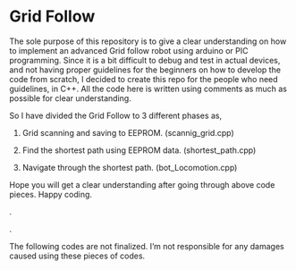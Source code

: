# Grid Follow

The sole purpose of this repository is to give a clear understanding on how to implement an advanced Grid follow robot using arduino or PIC programming.
Since it is a bit difficult to debug and test in actual devices, and not having proper guidelines for the beginners on how to develop the code from scratch, I decided to create this repo for the people who need guidelines, in C++. All the code here is written using comments as much as possible for clear understanding.

So I have divided the Grid Follow to 3 different phases as,

1. Grid scanning and saving to EEPROM. (scannig_grid.cpp)

2. Find the shortest path using EEPROM data. (shortest_path.cpp)

3. Navigate through the shortest path. (bot_Locomotion.cpp)

Hope you will get a clear understanding after going through above code pieces.
Happy coding.

.

.

The following codes are not finalized. I’m not responsible for any damages caused using these pieces of codes.

